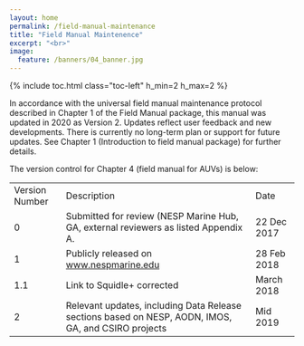 ```yaml
---
layout: home
permalink: /field-manual-maintenance
title: "Field Manual Maintenence"
excerpt: "<br>"
image:
  feature: /banners/04_banner.jpg
---
```

{% include toc.html class="toc-left" h_min=2 h_max=2 %}

In accordance with the universal field manual maintenance protocol described in Chapter 1 of the Field Manual package, this manual was updated in 2020 as Version 2. Updates reflect user feedback and new developments. There is currently no long-term plan or support for future updates. See Chapter 1 (Introduction to field manual package) for further details. 

The version control for Chapter 4 (field manual for AUVs) is below:


<table>
  <tr>
   <td>Version Number
   </td>
   <td>Description
   </td>
   <td>Date
   </td>
  </tr>
  <tr>
   <td>0
   </td>
   <td>Submitted for review (NESP Marine Hub, GA, external reviewers as listed Appendix A.
   </td>
   <td>22 Dec 2017
   </td>
  </tr>
  <tr>
   <td>1
   </td>
   <td>Publicly released on <a href="http://www.nespmarine.edu">www.nespmarine.edu</a> 
   </td>
   <td>28 Feb 2018
   </td>
  </tr>
  <tr>
   <td>1.1
   </td>
   <td>Link to Squidle+ corrected
   </td>
   <td>March 2018
   </td>
  </tr>
  <tr>
   <td>2
   </td>
   <td>Relevant updates, including Data Release sections based on NESP, AODN, IMOS, GA, and CSIRO projects 
   </td>
   <td>Mid 2019
   </td>
  </tr>
</table>
